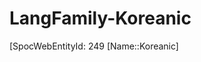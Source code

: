 ﻿---
type: LangFamily
tags: 
- Lang_Family
---

# LangFamily-Koreanic

[SpocWebEntityId: 249
[Name::Koreanic]

